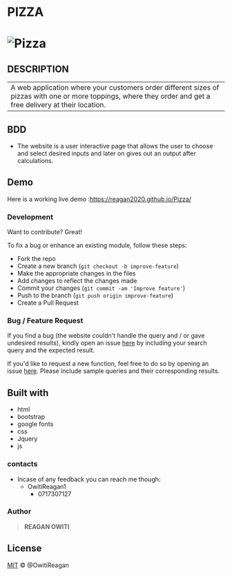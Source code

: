 # PIZZA

# ![Pizza](https://github.com/REAGAN2020/Pizza)

## DESCRIPTION

<table>
<tr>
<td>
A web application where your customers order different sizes of pizzas with one or more toppings, where they order and get a free delivery at their location.
</td>
</tr>
</table>

## BDD

- The website is a user interactive page that allows the user to choose and select desired inputs and later on gives out an output after calculations.

## Demo

Here is a working live demo :https://reagan2020.github.io/Pizza/

### Development

Want to contribute? Great!

To fix a bug or enhance an existing module, follow these steps:

- Fork the repo
- Create a new branch (`git checkout -b improve-feature`)
- Make the appropriate changes in the files
- Add changes to reflect the changes made
- Commit your changes (`git commit -am 'Improve feature'`)
- Push to the branch (`git push origin improve-feature`)
- Create a Pull Request

### Bug / Feature Request

If you find a bug (the website couldn't handle the query and / or gave undesired results), kindly open an issue [here](https://github.com/REAGAN2020/Pizza) by including your search query and the expected result.

If you'd like to request a new function, feel free to do so by opening an issue [here](https://github.com/REAGAN2020/Pizza). Please include sample queries and their corresponding results.

## Built with

- html
- bootstrap
- google fonts
- css
- Jquery
- js

### contacts

- Incase of any feedback you can reach me though:
  - OwitiReagan1
    - 0717307127

### Author

> **REAGAN OWITI**

## License

[MIT](LICENSE.md) © @OwitiReagan
